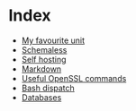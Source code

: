 # Index

- [My favourite unit](unit.md)
- [Schemaless](schemaless.md)
- [Self hosting](hosting.md)
- [Markdown](markdown.md)
- [Useful OpenSSL commands](openssl.md)
- [Bash dispatch](dispatch.md)
- [Databases](postgres.md)


 &nbsp;

<script src="https://www.gstatic.com/firebasejs/8.10.0/firebase-app.js"></script>
<script src="https://www.gstatic.com/firebasejs/8.10.0/firebase-database.js"></script>
<script src="https://jpedro.github.io/js/v1/data.js"></script>
<script src="https://jpedro.github.io/js/v1/comments.js"></script>
<script defer="">Comments.mount(document.body.children[0]);</script>